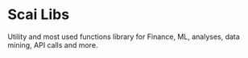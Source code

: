 # Scai Libs
Utility and most used functions library for Finance, ML, analyses, data mining, API calls and more.
